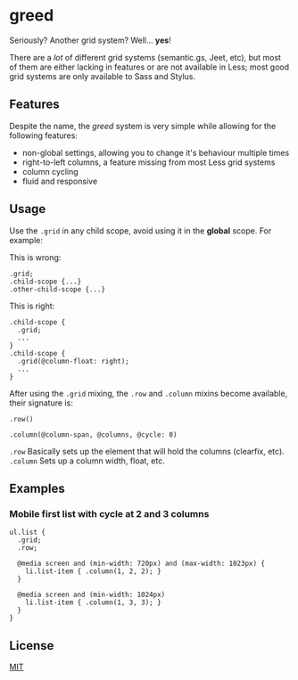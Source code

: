# greed

Seriously? Another grid system? Well... **yes**!

There are a *lot* of different grid systems (semantic.gs, Jeet, etc), but most of them
are either lacking in features or are not available in Less; most good grid systems are
only available to Sass and Stylus.

## Features

Despite the name, the *greed* system is very simple while allowing for the following features:

* non-global settings, allowing you to change it's behaviour multiple times
* right-to-left columns, a feature missing from most Less grid systems
* column cycling
* fluid and responsive

## Usage

Use the `.grid` in any child scope, avoid using it in the **global** scope. For example:

This is wrong:
```less
.grid;
.child-scope {...}
.other-child-scope {...}
```

This is right:
```
.child-scope {
  .grid;
  ...
}
.child-scope {
  .grid(@column-float: right);
  ...
}
```

After using the `.grid` mixing, the `.row` and `.column` mixins become available, their signature is:

    .row()

    .column(@column-span, @columns, @cycle: 0)

`.row` Basically sets up the element that will hold the columns (clearfix, etc).
`.column` Sets up a column width, float, etc.

## Examples

### Mobile first list with cycle at 2 and 3 columns

```less
ul.list {
  .grid;
  .row;

  @media screen and (min-width: 720px) and (max-width: 1023px) {
    li.list-item { .column(1, 2, 2); }
  }

  @media screen and (min-width: 1024px)
    li.list-item { .column(1, 3, 3); }
  }
}
```

## License

[MIT][license]

[license]: "https://github.com/DanielRS/greed/master/LICENSE"
